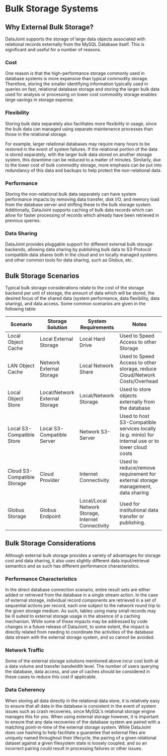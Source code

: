 # Bulk Storage Systems

## Why External Bulk Storage?

DataJoint supports the storage of large data objects associated with
relational records externally from the MySQL Database itself. This is
significant and useful for a number of reasons.

### Cost

One reason is that the high-performance storage commonly used in database systems is
more expensive than typical commodity storage. Therefore, storing the smaller identifying
information typically used in queries on fast, relational database storage and storing
the larger bulk data used for analysis or processing on lower cost commodity storage
enables large savings in storage expense.

### Flexibility

Storing bulk data separately also facilitates more flexibility in
usage, since the bulk data can managed using separate maintenance
processes than those in the relational storage.

For example, larger relational databases may require many hours to be
restored in the event of system failures. If the relational portion of
the data is stored separately, with the larger bulk data stored on
another storage system, this downtime can be reduced to a matter of
minutes. Similarly, due to the lower cost of bulk commodity storage,
more emphasis can be put into redundancy of this data and backups to
help protect the non-relational data.

### Performance

Storing the non-relational bulk data separately can have system
performance impacts by removing data transfer, disk I/O, and memory
load from the database server and shifting these to the bulk storage
system. Additionally, DataJoint supports caching of bulk data records
which can allow for faster processing of records which already have
been retrieved in previous queries.

### Data Sharing

DataJoint provides pluggable support for different external bulk storage backends,
allowing data sharing by publishing bulk data to S3-Protocol compatible data shares both
in the cloud and on locally managed systems and other common tools for data sharing,
such as Globus, etc.

## Bulk Storage Scenarios

Typical bulk storage considerations relate to the cost of the storage
backend per unit of storage, the amount of data which will be stored,
the desired focus of the shared data (system performance, data
flexibility, data sharing), and data access. Some common scenarios are
given in the following table:

| Scenario | Storage Solution | System Requirements | Notes |
| -- | -- | -- | -- |
| Local Object Cache | Local External Storage | Local Hard Drive | Used to Speed Access to other Storage |
| LAN Object Cache | Network External Storage | Local Network Share | Used to Speed Access to other storage, reduce Cloud/Network Costs/Overhead |
| Local Object Store | Local/Network External Storage | Local/Network Storage | Used to store objects externally from the database |
| Local S3-Compatible Store | Local S3-Compatible Server | Network S3-Server | Used to host S3-Compatible services locally (e.g. minio) for internal use or to lower cloud costs |
| Cloud S3-Compatible Storage | Cloud Provider | Internet Connectivity | Used to reduce/remove requirement for external storage management, data sharing |
| Globus Storage | Globus Endpoint | Local/Local Network Storage, Internet Connectivity | Used for institutional data transfer or publishing. |

## Bulk Storage Considerations

Although external bulk storage provides a variety of advantages for
storage cost and data sharing, it also uses slightly different data
input/retrieval semantics and as such has different performance
characteristics.

### Performance Characteristics

In the direct database connection scenario, entire result sets are
either added or retrieved from the database in a single stream
action. In the case of external storage, individual record components
are retrieved in a set of sequential actions per record, each one
subject to the network round trip to the given storage medium. As
such, tables using many small records may be ill suited to external
storage usage in the absence of a caching mechanism. While some of
these impacts may be addressed by code changes in a future release of
DataJoint, to some extent, the impact is directly related from needing
to coordinate the activities of the database data stream with the
external storage system, and so cannot be avoided.

### Network Traffic

Some of the external storage solutions mentioned above incur cost both
at a data volume and transfer bandwidth level. The number of users
querying the database, data access, and use of caches should be
considered in these cases to reduce this cost if applicable.

### Data Coherency

When storing all data directly in the relational data store, it is
relatively easy to ensure that all data in the database is consistent
in the event of system issues such as crash recoveries, since MySQL’s
relational storage engine manages this for you. When using external
storage however, it is important to ensure that any data recoveries of
the database system are paired with a matching point-in-time of the
external storage system. While DataJoint does use hashing to help
facilitate a guarantee that external files are uniquely named
throughout their lifecycle, the pairing of a given relational dataset
against a given filesystem state is loosely coupled, and so an
incorrect pairing could result in processing failures or other issues.
